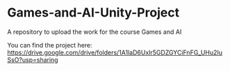 # Games-and-AI-Unity-Project

A repository to upload the work for the course Games and AI

You can find the project here: https://drive.google.com/drive/folders/1A1laD6UxIr5GDZGYCiFnFG_UHu2IuSsO?usp=sharing

